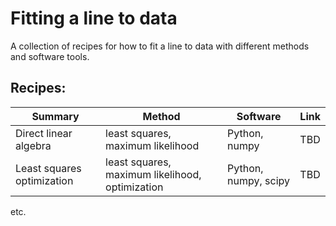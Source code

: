 # Fitting a line to data

A collection of recipes for how to fit a line to data with different methods and
software tools.

## Recipes:

| Summary | Method | Software | Link |
|---------|--------|----------|------|
| Direct linear algebra | least squares, maximum likelihood | Python, numpy | TBD |
| Least squares optimization | least squares, maximum likelihood, optimization | Python, numpy, scipy | TBD |

etc.
